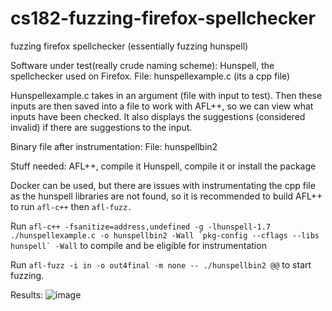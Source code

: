 # cs182-fuzzing-firefox-spellchecker
fuzzing firefox spellchecker (essentially fuzzing hunspell)

Software under test(really crude naming scheme):
Hunspell, the spellchecker used on Firefox.
File: hunspellexample.c (its a cpp file)

Hunspellexample.c takes in an argument (file with input to test). Then these inputs are then saved into a file to work with AFL++, so we can view what inputs have been checked.
It also displays the suggestions (considered invalid) if there are suggestions to the input.


Binary file after instrumentation: 
File: hunspellbin2

Stuff needed:
AFL++, compile it
Hunspell, compile it or install the package

Docker can be used, but there are issues with instrumentating the cpp file as the hunspell libraries are not found, so it is recommended to build AFL++ to run `afl-c++` then `afl-fuzz.`

Run 
```afl-c++ -fsanitize=address,undefined -g -lhunspell-1.7 ./hunspellexample.c -o hunspellbin2 -Wall `pkg-config --cflags --libs hunspell` -Wall``` to compile and be eligible for instrumentation

Run 
```afl-fuzz -i in -o out4final -m none -- ./hunspellbin2 @@``` to start fuzzing.

Results:
![image](https://user-images.githubusercontent.com/56899845/206831650-c15c486a-ae06-4011-9350-5e653697daa4.png)
